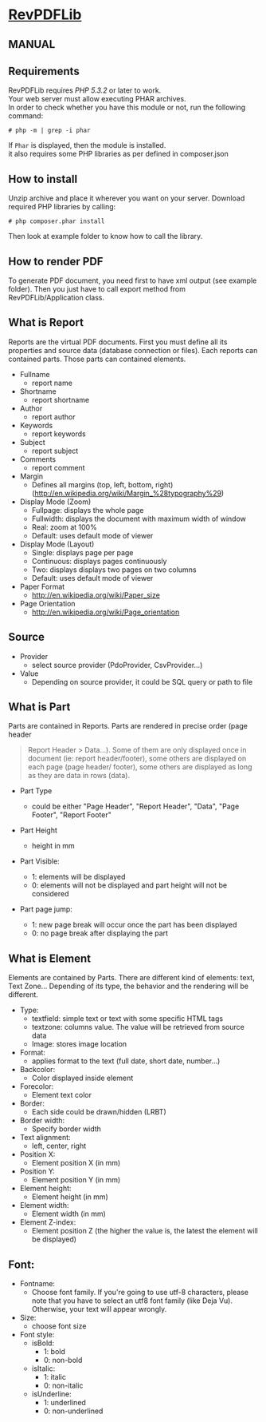[RevPDFLib](http://www.revpdf.org)
==================================================

MANUAL
-------------------------------------
## Requirements
RevPDFLib requires *PHP 5.3.2* or later to work.  
Your web server must allow executing PHAR archives.  
In order to check whether you have this module or not, run the following command:

	# php -m | grep -i phar

If `Phar` is displayed, then the module is installed.  
it also requires some PHP libraries as per defined in composer.json

## How to install
Unzip archive and place it wherever you want on your server.
Download required PHP libraries by calling:

	# php composer.phar install
	
Then look at example folder to know how to call the library.

## How to render PDF
To generate PDF document, you need first to have xml output (see example folder).
Then you just have to call export method from RevPDFLib/Application class.

## What is Report
Reports are the virtual PDF documents. First you must define all its properties
and source data (database connection or files).
Each reports can contained parts. Those parts can contained elements.

- Fullname
  - report name
- Shortname
  - report shortname
- Author
  - report author
- Keywords
  - report keywords
- Subject
  - report subject
- Comments
  - report comment
- Margin
  - Defines all margins (top, left, bottom, right)
     (http://en.wikipedia.org/wiki/Margin_%28typography%29)
- Display Mode (Zoom)
  - Fullpage: displays the whole page
  - Fullwidth: displays the document with maximum width of window
  - Real: zoom at 100%
  - Default: uses default mode of viewer
- Display Mode (Layout)
  - Single: displays page per page
  - Continuous: displays pages continuously
  - Two: displays displays two pages on two columns
  - Default: uses default mode of viewer
- Paper Format
  - http://en.wikipedia.org/wiki/Paper_size
- Page Orientation
  - http://en.wikipedia.org/wiki/Page_orientation

## Source
- Provider
  - select source provider (PdoProvider, CsvProvider...)
- Value
  - Depending on source provider, it could be SQL query or path to file

## What is Part
Parts are contained in Reports. Parts are rendered in precise order (page header
 > Report Header > Data...). Some of them are only displayed once in document
(ie: report header/footer), some others are displayed on each page (page header/
footer), some others are displayed as long as they are data in rows (data).

- Part Type
  - could be either "Page Header", "Report Header", "Data",
    "Page Footer", "Report Footer"

- Part Height
  - height in mm

- Part Visible:
  - 1: elements will be displayed
  - 0: elements will not be displayed and part height will not be considered

- Part page jump:
  - 1: new page break will occur once the part has been displayed
  - 0: no page break after displaying the part

## What is Element
Elements are contained by Parts. There are different kind of elements: text,
Text Zone... Depending of its type, the behavior and the rendering will be
different.

 - Type:
   - textfield: simple text or text with some specific HTML tags
   - textzone: columns value. The value will be retrieved from source data
   - Image: stores image location
 - Format:
   - applies format to the text (full date, short date, number...)
 - Backcolor:
   - Color displayed inside element
 - Forecolor:
   - Element text color
 - Border:
   - Each side could be drawn/hidden (LRBT)
 - Border width:
   - Specify border width
 - Text alignment:
   - left, center, right
 - Position X:
   - Element position X (in mm)
 - Position Y:
   - Element position Y (in mm)
 - Element height:
   - Element height (in mm)
 - Element width:
   - Element width (in mm)
 - Element Z-index:
   - Element position Z (the higher the value is, the latest
      the element will be displayed)

## Font:
 - Fontname:
   - Choose font family. If you're going to use utf-8 characters, please note
     that you have to select an utf8 font family (like Deja Vu). Otherwise,
     your text will appear wrongly.
 - Size:
   - choose font size
 - Font style:
   - isBold:
     - 1: bold
     - 0: non-bold
   - isItalic:
     - 1: italic
     - 0: non-italic
   - isUnderline:
     - 1: underlined
     - 0: non-underlined